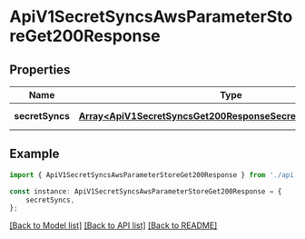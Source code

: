 # ApiV1SecretSyncsAwsParameterStoreGet200Response


## Properties

Name | Type | Description | Notes
------------ | ------------- | ------------- | -------------
**secretSyncs** | [**Array&lt;ApiV1SecretSyncsGet200ResponseSecretSyncsInnerAnyOf&gt;**](ApiV1SecretSyncsGet200ResponseSecretSyncsInnerAnyOf.md) |  | [default to undefined]

## Example

```typescript
import { ApiV1SecretSyncsAwsParameterStoreGet200Response } from './api';

const instance: ApiV1SecretSyncsAwsParameterStoreGet200Response = {
    secretSyncs,
};
```

[[Back to Model list]](../README.md#documentation-for-models) [[Back to API list]](../README.md#documentation-for-api-endpoints) [[Back to README]](../README.md)
